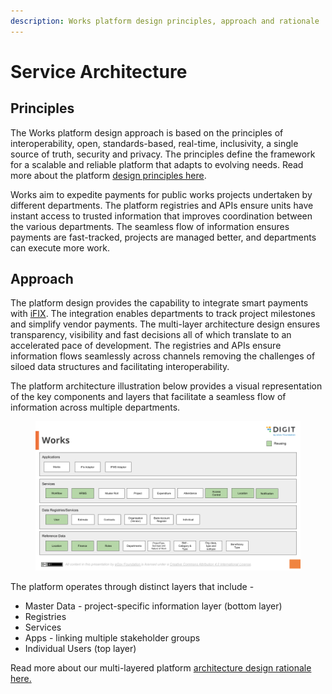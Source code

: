 ```yaml
---
description: Works platform design principles, approach and rationale
---
```


# Service Architecture

## Principles

The Works platform design approach is based on the principles of interoperability, open, standards-based, real-time, inclusivity, a single source of truth, security and privacy. The principles define the framework for a scalable and reliable platform that adapts to evolving needs. Read more about the platform [design principles here](https://core.digit.org/platform/principles).&#x20;

Works aim to expedite payments for public works projects undertaken by different departments. The platform registries and APIs ensure units have instant access to trusted information that improves coordination between the various departments. The seamless flow of information ensures payments are fast-tracked, projects are managed better, and departments can execute more work.

## Approach

The platform design provides the capability to integrate smart payments with [iFIX](https://pfm.digit.org/).  The integration enables departments to track project milestones and simplify vendor payments. The multi-layer architecture design ensures transparency, visibility and fast decisions all of which translate to an accelerated pace of development. The registries and APIs ensure information flows seamlessly across channels removing the challenges of siloed data structures and facilitating interoperability. &#x20;

The platform architecture illustration below provides a visual representation of the key components and layers that facilitate a seamless flow of information across multiple departments.&#x20;

<figure><img src="../.gitbook/assets/image (45).png" alt=""><figcaption></figcaption></figure>

The platform operates through distinct layers that include -&#x20;

* Master Data - project-specific information layer (bottom layer)
* Registries
* Services
* Apps - linking multiple stakeholder groups
* Individual Users (top layer)

Read more about our multi-layered platform [architecture design rationale here.](https://urban.digit.org/platform/architecture#multi-layer-architecture)

